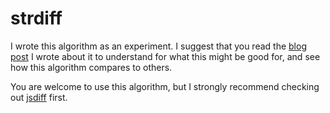# strdiff
I wrote this algorithm as an experiment. I suggest that you read the [blog post](https://medium.com/@amir.harel/my-super-fast-yet-useless-string-diff-algorithm-7b1e18b3b30d#.nfg01ng4c) I wrote about it to understand for what this might be good for, and see how this algorithm compares to others.

You are welcome to use this algorithm, but I strongly recommend checking out [jsdiff](https://github.com/kpdecker/jsdiff) first. 



